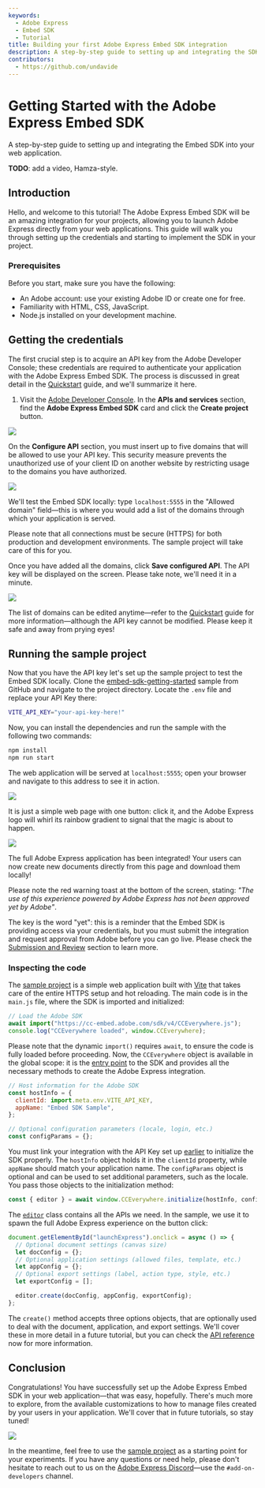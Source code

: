 ```yaml
---
keywords:
  - Adobe Express
  - Embed SDK
  - Tutorial
title: Building your first Adobe Express Embed SDK integration
description: A step-by-step guide to setting up and integrating the SDK into your web application.
contributors:
  - https://github.com/undavide
---
```


# Getting Started with the Adobe Express Embed SDK

A step-by-step guide to setting up and integrating the Embed SDK into your web application.

**TODO**: add a video, Hamza-style.

## Introduction

Hello, and welcome to this tutorial! The Adobe Express Embed SDK will be an amazing integration for your projects, allowing you to launch Adobe Express directly from your web applications. This guide will walk you through setting up the credentials and starting to implement the SDK in your project.

### Prerequisites

Before you start, make sure you have the following:

- An Adobe account: use your existing Adobe ID or create one for free.
- Familiarity with HTML, CSS, JavaScript.
- Node.js installed on your development machine.

## Getting the credentials

The first crucial step is to acquire an API key from the Adobe Developer Console; these credentials are required to authenticate your application with the Adobe Express Embed SDK. The process is discussed in great detail in the [Quickstart](../quickstart/index.md) guide, and we'll summarize it here.

1. Visit the [Adobe Developer Console](https://developer.adobe.com/console). In the **APIs and services** section, find the **Adobe Express Embed SDK** card and click the **Create project** button.

![](../images/quickstart_apis-and-services.png)

On the **Configure API** section, you must insert up to five domains that will be allowed to use your API key. This security measure prevents the unauthorized use of your client ID on another website by restricting usage to the domains you have authorized.

![](../images/quickstart_configure-domain.png)

We'll test the Embed SDK locally: type `localhost:5555` in the "Allowed domain" field—this is where you would add a list of the domains through which your application is served.

<!-- Warning Alert -->
<InlineAlert variant="warning" slots="text1" />

Please note that all connections must be secure (HTTPS) for both production and development environments. The sample project will take care of this for you.

Once you have added all the domains, click **Save configured API**. The API key will be displayed on the screen. Please take note, we'll need it in a minute.

![](../images/quickstart_complete.png)

The list of domains can be edited anytime—refer to the [Quickstart](../quickstart/index.md#step-1-get-an-api-key) guide for more information—although the API key cannot be modified. Please keep it safe and away from prying eyes!

## Running the sample project

Now that you have the API key let's set up the sample project to test the Embed SDK locally. Clone the [embed-sdk-getting-started](#) sample from GitHub and navigate to the project directory. Locate the `.env` file and replace your API Key there:

```bash
VITE_API_KEY="your-api-key-here!"
```

Now, you can install the dependencies and run the sample with the following two commands:

```bash
npm install
npm run start
```

The web application will be served at `localhost:5555`; open your browser and navigate to this address to see it in action. 

![](./images/gettingstarted_app.png)

It is just a simple web page with one button: click it, and the Adobe Express logo will whirl its rainbow gradient to signal that the magic is about to happen.

![](./images/gettingstarted_integration.png)

The full Adobe Express application has been integrated! Your users can now create new documents directly from this page and download them locally!

<!-- Info Alert -->
<InlineAlert variant="info" slots="text1, text2" />

Please note the red warning toast at the bottom of the screen, stating: _"The use of this experience powered by Adobe Express has not been approved yet by Adobe"_. 

The key is the word "yet": this is a reminder that the Embed SDK is providing access via your credentials, but you must submit the integration and request approval from Adobe before you can go live. Please check the [Submission and Review](../review/) section to learn more.

### Inspecting the code

The [sample project](#) is a simple web application built with [Vite](https://vitejs.dev/) that takes care of the entire HTTPS setup and hot reloading. The main code is in the `main.js` file, where the SDK is imported and initialized:

```javascript
// Load the Adobe SDK
await import("https://cc-embed.adobe.com/sdk/v4/CCEverywhere.js");
console.log("CCEverywhere loaded", window.CCEverywhere);
```

Please note that the dynamic `import()` requires `await`, to ensure the code is fully loaded before proceeding. Now, the `CCEverywhere` object is available in the global scope: it is the [entry point](/reference/CCEverywhere/) to the SDK and provides all the necessary methods to create the Adobe Express integration.

```javascript
// Host information for the Adobe SDK
const hostInfo = {
  clientId: import.meta.env.VITE_API_KEY,
  appName: "Embed SDK Sample",
};

// Optional configuration parameters (locale, login, etc.)
const configParams = {};
```

You must link your integration with the API Key set up [earlier](#getting-the-credentials) to initialize the SDK properly. The `hostInfo` object holds it in the `clientId` property, while `appName` should match your application name. The `configParams` object is optional and can be used to set additional parameters, such as the locale. You pass those objects to the initialization method:

```javascript
const { editor } = await window.CCEverywhere.initialize(hostInfo, configParams);
```

The [`editor`](/reference/CCEverywhere/editor/) class contains all the APIs we need. In the sample, we use it to spawn the full Adobe Express experience on the button click:

```javascript
document.getElementById("launchExpress").onclick = async () => {
  // Optional document settings (canvas size)
  let docConfig = {};
  // Optional application settings (allowed files, template, etc.)
  let appConfig = {};
  // Optional export settings (label, action type, style, etc.)
  let exportConfig = [];

  editor.create(docConfig, appConfig, exportConfig);
};
```

The `create()` method accepts three options objects, that are optionally used to deal with the document, application, and export settings. We'll cover these in more detail in a future tutorial, but you can check the [API reference](/reference/CCEverywhere/editor.md#create) now for more information.

## Conclusion

Congratulations! You have successfully set up the Adobe Express Embed SDK in your web application—that was easy, hopefully. There's much more to explore, from the available customizations to how to manage files created by your users in your application. We'll cover that in future tutorials, so stay tuned!

![](./images/gettingstarted_final.png)

In the meantime, feel free to use the [sample project](#) as a starting point for your experiments. If you have any questions or need help, please don't hesitate to reach out to us on the [Adobe Express Discord](https://discord.com/channels/1093561069689110568/1120801549678022796)—use the `#add-on-developers` channel.